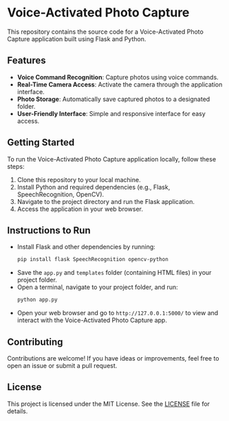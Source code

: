 # Voice-Activated Photo Capture

This repository contains the source code for a Voice-Activated Photo Capture application built using Flask and Python.

## Features

- **Voice Command Recognition**: Capture photos using voice commands.
- **Real-Time Camera Access**: Activate the camera through the application interface.
- **Photo Storage**: Automatically save captured photos to a designated folder.
- **User-Friendly Interface**: Simple and responsive interface for easy access.

## Getting Started

To run the Voice-Activated Photo Capture application locally, follow these steps:

1. Clone this repository to your local machine.
2. Install Python and required dependencies (e.g., Flask, SpeechRecognition, OpenCV).
3. Navigate to the project directory and run the Flask application.
4. Access the application in your web browser.

## Instructions to Run

- Install Flask and other dependencies by running:
  ```bash
  pip install flask SpeechRecognition opencv-python
  ```
- Save the `app.py` and `templates` folder (containing HTML files) in your project folder.
- Open a terminal, navigate to your project folder, and run:
  ```bash
  python app.py
  ```
- Open your web browser and go to `http://127.0.0.1:5000/` to view and interact with the Voice-Activated Photo Capture app.

## Contributing

Contributions are welcome! If you have ideas or improvements, feel free to open an issue or submit a pull request.

## License

This project is licensed under the MIT License. See the [LICENSE](LICENSE) file for details.
